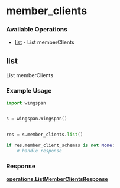 # member_clients

### Available Operations

* [list](#list) - List memberClients

## list

List memberClients

### Example Usage

```python
import wingspan


s = wingspan.Wingspan()


res = s.member_clients.list()

if res.member_client_schemas is not None:
    # handle response
```


### Response

**[operations.ListMemberClientsResponse](../../models/operations/listmemberclientsresponse.md)**

